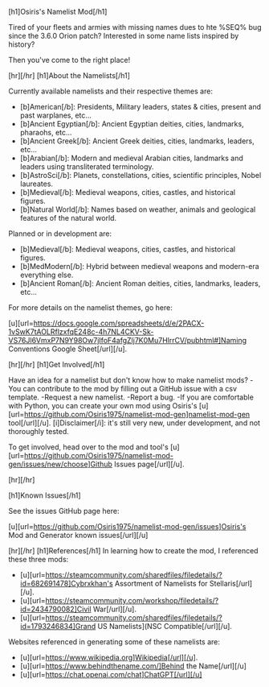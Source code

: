 [h1]Osiris's Namelist Mod[/h1]

Tired of your fleets and armies with missing names dues to hte %SEQ% bug since the 3.6.0 Orion patch? Interested in some name lists inspired by history?

Then you've come to the right place!

[hr][/hr]
[h1]About the Namelists[/h1]

Currently available namelists and their respective themes are:

- [b]American[/b]: Presidents, Military leaders, states & cities, present and past warplanes, etc...
- [b]Ancient Egyptian[/b]: Ancient Egyptian deities, cities, landmarks, pharaohs, etc...
- [b]Ancient Greek[/b]: Ancient Greek deities, cities, landmarks, leaders, etc...
- [b]Arabian[/b]: Modern and medieval Arabian cities, landmarks and leaders using transliterated terminology.
- [b]AstroSci[/b]: Planets, constellations, cities, scientific principles, Nobel laureates.
- [b]Medieval[/b]: Medieval weapons, cities, castles, and historical figures.
- [b]Natural World[/b]: Names based on weather, animals and geological features of the natural world.

Planned or in development are:
- [b]Medieval[/b]: Medieval weapons, cities, castles, and historical figures.
- [b]MedModern[/b]: Hybrid between medieval weapons and modern-era everything else.
- [b]Ancient Roman[/b]: Ancient Roman deities, cities, landmarks, leaders, etc...

For more details on the namelist themes, go here:

 [u][url=https://docs.google.com/spreadsheets/d/e/2PACX-1vSwK7tAOLRflzxfqE248c-4h7NL4CKV-Sk-VS76Jl6VmxP7N9Y98Ow7jIfoF4afgZlj7K0Mu7HlrrCV/pubhtml#]Naming Conventions Google Sheet[/url][/u].

[hr][/hr]
[h1]Get Involved[/h1]

Have an idea for a namelist but don't know how to make namelist mods? 
-You can contribute to the mod by filling out a GitHub issue with a csv template.
-Request a new namelist.
-Report a bug.
-If you are comfortable with Python, you can create your own mod using Osiris's [u][url=https://github.com/Osiris1975/namelist-mod-gen]namelist-mod-gen tool[/url][/u]. 
[i]Disclaimer[/i]: it's still very new, under development, and not thoroughly tested.

To get involved, head over to the mod and tool's [u][url=https://github.com/Osiris1975/namelist-mod-gen/issues/new/choose]Github Issues page[/url][/u].

[hr][/hr]

[h1]Known Issues[/h1]

See the issues GitHub page here:

[u][url=https://github.com/Osiris1975/namelist-mod-gen/issues]Osiris's Mod and Generator known issues[/url][/u]

[hr][/hr]
[h1]References[/h1]
In learning how to create the mod, I referenced these three mods:
- [u][url=https://steamcommunity.com/sharedfiles/filedetails/?id=682691478]Cybrxkhan's Assortment of Namelists for Stellaris[/url][/u].
- [u][url=https://steamcommunity.com/workshop/filedetails/?id=2434790082]Civil War[/url][/u].
- [u][url=https://steamcommunity.com/sharedfiles/filedetails/?id=1793246834]Grand US Namelists](NSC Compatible[/url][/u].


Websites referenced in generating some of these namelists are:
- [u][url=https://www.wikipedia.org]Wikipedia[/url][/u].
- [u][url=https://www.behindthename.com/]Behind the Name[/url][/u]
- [u][url=https://chat.openai.com/chat]ChatGPT[/url][/u]

